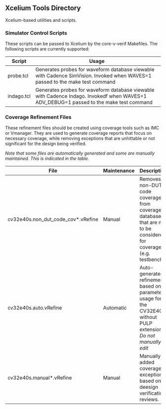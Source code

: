 ## Xcelium Tools Directory

Xcelium-based utilities and scripts.


### Simulator Control Scripts

These scripts can be passed to Xcelium by the core-v-verif Makefiles.
The following scripts are currently supported:

| Script     | Usage |
|------------|-------|
| probe.tcl  | Generates probes for waveform database viewable with Cadence SimVision.  Invoked when WAVES=1 passed to the make test command |
| indago.tcl | Generates probes for waveform database viewable with Cadence Indago.  Invokedf when WAVES=1 ADV_DEBUG=1 passed to the make test command |


### Coverage Refinement Files

These refinement files should be created using coverage tools such as IMC or Vmanager.
They are used to generate coverage reports that focus on necessary coverage, while removing exceptions that are unhittable or not significant for the design being verified.

*Note that some files are automatically generated and some are manually maintained.  This is indicated in the table.*

| File                               | Maintenance | Description |
|------------------------------------|-------------|-------------|
| cv32e40s.non_dut_code_cov*.vRefine | Manual      | Removes non-DUT code coverage from coverage database, that are not to be considered for coverage (e.g. testbench) |
| cv32e40s.auto.vRefine              | Automatic   | Auto-generated refinements based on parameter usage for the CV32E40S without PULP extensions.  *Do not manually edit* |
| cv32e40s.manual*.vRefine           | Manual      | Manually added coverage exception based on deesign verification reviews. |
